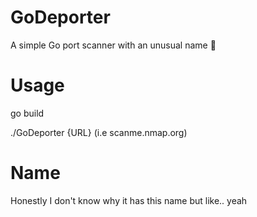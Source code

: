# GoDeporter

A simple Go port scanner with an unusual name :eyes:

# Usage
go build

./GoDeporter {URL} (i.e scanme.nmap.org)

# Name
Honestly I don't know why it has this name but like.. yeah 

